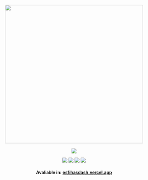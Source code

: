 <p align='center'>
    <a href="https://esfihasdash.vercel.app">
        <img src='https://esfihasdash.vercel.app/assets/svg/esfihasdash-logo.svg' width="450px">
    </a>
    <br></br>
    <img src ="https://i.ibb.co/31CF94L/imagem-2023-02-14-212157911-min.png"/>
    <div align='center'>
        <img src ="https://img.shields.io/badge/React-2289e3?style=for-the-badge&logo=react&logoColor=white"/>
        <img src ="https://img.shields.io/badge/firebase-ffca28?style=for-the-badge&logo=firebase&logoColor=black"/>
        <img src ="https://img.shields.io/badge/TypeScript-007ACC?style=for-the-badge&logo=typescript&logoColor=white"/>
        <img src='https://img.shields.io/badge/Framer-black?style=for-the-badge&logo=framer&logoColor=blue'/>
        <h4>Avaliable in: <a href='https://esfihasdash.vercel.app'>esfihasdash.vercel.app<a></h3>
    </div>





